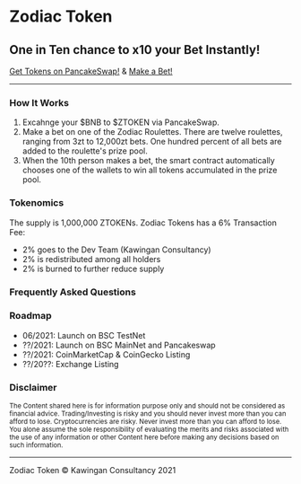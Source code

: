 # Zodiac Token
## One in Ten chance to x10 your Bet Instantly!

[Get Tokens on PancakeSwap!](http://example.com/) &amp; [Make a Bet!](http://example.com/)

---

### How It Works

1. Excahnge your $BNB to $ZTOKEN via PancakeSwap.
2. Make a bet on one of the Zodiac Roulettes. There are twelve roulettes, ranging from 3zt to 12,000zt bets. One hundred percent of all bets are added to the roulette's prize pool.
3. When the 10th person makes a bet, the smart contract automatically chooses one of the wallets to win all tokens accumulated in the prize pool.

### Tokenomics

The supply is 1,000,000 ZTOKENs. Zodiac Tokens has a 6% Transaction Fee:

- 2% goes to the Dev Team (Kawingan Consultancy)
- 2% is redistributed among all holders
- 2% is burned to further reduce supply

### Frequently Asked Questions

### Roadmap

- 06/2021: Launch on BSC TestNet
- ??/2021: Launch on BSC MainNet and Pancakeswap
- ??/2021: CoinMarketCap & CoinGecko Listing
- ??/20??: Exchange Listing

### Disclaimer

<sub>The Content shared here is for information purpose only and should not be considered as financial advice. Trading/Investing is risky and you should never invest more than you can afford to lose. Cryptocurrencies are risky. Never invest more than you can afford to lose. You alone assume the sole responsibility of evaluating the merits and risks associated with the use of any information or other Content here before making any decisions based on such information.</sub>

---

Zodiac Token &copy; Kawingan Consultancy 2021